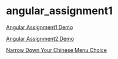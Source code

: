 # angular_assignment1


<a href='https://shshrwt.github.io/aashish_assign1/assignment1/'>Angular Assignment1 Demo</a>

<a href='https://shshrwt.github.io/aashish_assign1/assignment2/'>Angular Assignment2 Demo</a>

<a href='https://shshrwt.github.io/aashish_assign1/assignment3/'>Narrow Down Your Chinese Menu Choice</a>
